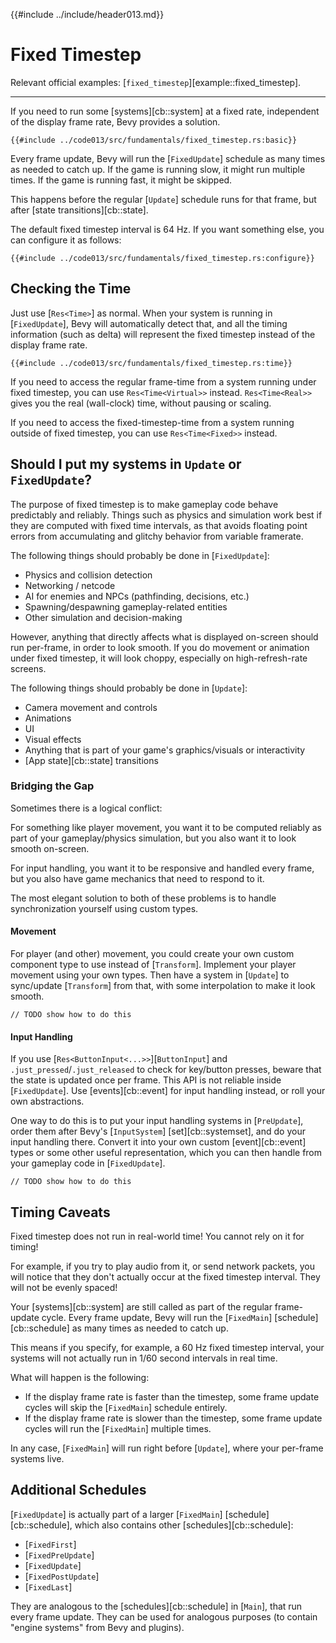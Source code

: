 {{#include ../include/header013.md}}

# Fixed Timestep

Relevant official examples:
[`fixed_timestep`][example::fixed_timestep].

---

If you need to run some [systems][cb::system] at a fixed rate, independent
of the display frame rate, Bevy provides a solution.

```rust,no_run,noplayground
{{#include ../code013/src/fundamentals/fixed_timestep.rs:basic}}
```

Every frame update, Bevy will run the [`FixedUpdate`] schedule as many times as
needed to catch up. If the game is running slow, it might run multiple times. If
the game is running fast, it might be skipped.

This happens before the regular [`Update`] schedule runs for that frame, but
after [state transitions][cb::state].

The default fixed timestep interval is 64 Hz. If you want something else,
you can configure it as follows:

```rust,no_run,noplayground
{{#include ../code013/src/fundamentals/fixed_timestep.rs:configure}}
```

## Checking the Time

Just use [`Res<Time>`] as normal. When your system is running in
[`FixedUpdate`], Bevy will automatically detect that, and all the timing
information (such as delta) will represent the fixed timestep instead of the
display frame rate.

```rust,no_run,noplayground
{{#include ../code013/src/fundamentals/fixed_timestep.rs:time}}
```

If you need to access the regular frame-time from a system running under
fixed timestep, you can use `Res<Time<Virtual>>` instead. `Res<Time<Real>>`
gives you the real (wall-clock) time, without pausing or scaling.

If you need to access the fixed-timestep-time from a system running outside
of fixed timestep, you can use `Res<Time<Fixed>>` instead.

## Should I put my systems in `Update` or `FixedUpdate`?

The purpose of fixed timestep is to make gameplay code behave predictably
and reliably. Things such as physics and simulation work best if they are
computed with fixed time intervals, as that avoids floating point errors
from accumulating and glitchy behavior from variable framerate.

The following things should probably be done in [`FixedUpdate`]:
 - Physics and collision detection
 - Networking / netcode
 - AI for enemies and NPCs (pathfinding, decisions, etc.)
 - Spawning/despawning gameplay-related entities
 - Other simulation and decision-making

However, anything that directly affects what is displayed on-screen should
run per-frame, in order to look smooth. If you do movement or animation under
fixed timestep, it will look choppy, especially on high-refresh-rate screens.

The following things should probably be done in [`Update`]:
 - Camera movement and controls
 - Animations
 - UI
 - Visual effects
 - Anything that is part of your game's graphics/visuals or interactivity
 - [App state][cb::state] transitions

### Bridging the Gap

Sometimes there is a logical conflict:

For something like player movement, you want it to be computed reliably as part
of your gameplay/physics simulation, but you also want it to look smooth on-screen.

For input handling, you want it to be responsive and handled every frame, but
you also have game mechanics that need to respond to it.

The most elegant solution to both of these problems is to handle synchronization
yourself using custom types.

#### Movement

For player (and other) movement, you could create your own custom component type
to use instead of [`Transform`]. Implement your player movement using your own
types. Then have a system in [`Update`] to sync/update [`Transform`] from that,
with some interpolation to make it look smooth.

```rust,no_run,noplayground
// TODO show how to do this
```

#### Input Handling

If you use [`Res<ButtonInput<...>>`][`ButtonInput`] and
`.just_pressed`/`.just_released` to check for key/button presses, beware that
the state is updated once per frame. This API is not reliable inside
[`FixedUpdate`]. Use [events][cb::event] for input handling instead, or roll
your own abstractions.

One way to do this is to put your input handling systems in [`PreUpdate`], order
them after Bevy's [`InputSystem`] [set][cb::systemset], and do your input
handling there. Convert it into your own custom [event][cb::event] types or some
other useful representation, which you can then handle from your gameplay code
in [`FixedUpdate`].

```rust,no_run,noplayground
// TODO show how to do this
```

## Timing Caveats

Fixed timestep does not run in real-world time! You cannot rely on it for timing!

For example, if you try to play audio from it, or send network packets, you will
notice that they don't actually occur at the fixed timestep interval. They will
not be evenly spaced!

Your [systems][cb::system] are still called as part of the regular frame-update
cycle. Every frame update, Bevy will run the [`FixedMain`]
[schedule][cb::schedule] as many times as needed to catch up.

This means if you specify, for example, a 60 Hz fixed timestep interval, your
systems will not actually run in 1/60 second intervals in real time.

What will happen is the following:
 - If the display frame rate is faster than the timestep, some frame update cycles
   will skip the [`FixedMain`] schedule entirely.
 - If the display frame rate is slower than the timestep, some frame update cycles
   will run the [`FixedMain`] multiple times.

In any case, [`FixedMain`] will run right before
[`Update`], where your per-frame systems live.

## Additional Schedules

[`FixedUpdate`] is actually part of a larger [`FixedMain`]
[schedule][cb::schedule], which also contains other [schedules][cb::schedule]:

 - [`FixedFirst`]
 - [`FixedPreUpdate`]
 - [`FixedUpdate`]
 - [`FixedPostUpdate`]
 - [`FixedLast`]

They are analogous to the [schedules][cb::schedule] in [`Main`], that run every
frame update. They can be used for analogous purposes (to contain "engine
systems" from Bevy and plugins).
